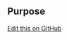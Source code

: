 ## Purpose

[Edit this on GitHub](https://github.com/wellcometrust/wellcomecollection.org/edit/master/common/views/components/ExplanatoryText/README.md)

